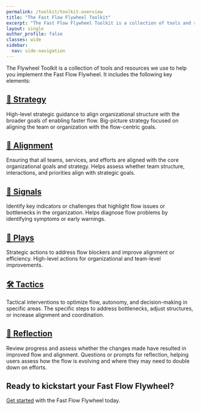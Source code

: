 ```yaml
---
permalink: /toolkit/toolkit-overview
title: "The Fast Flow Flywheel Toolkit"
excerpt: "The Fast Flow Flywheel Toolkit is a collection of tools and resources to help you implement the Fast Flow Flywheel."
layout: single
author_profile: false
classes: wide
sidebar:
  nav: side-navigation
---
```


The Flywheel Toolkit is a collection of tools and resources we use to help you implement the Fast Flow Flywheel. It includes the following key elements:

## [🧭 Strategy](/toolkit/toolkit-strategy)

High-level strategic guidance to align organizational structure with the broader goals of enabling faster flow. Big-picture strategy focused on aligning the team or organization with the flow-centric goals.

## [🔄 Alignment](/toolkit/toolkit-alignment)

Ensuring that all teams, services, and efforts are aligned with the core organizational goals and strategy. Helps assess whether team structure, interactions, and priorities align with strategic goals.

## [📡 Signals](/toolkit/toolkit-signals)

Identify key indicators or challenges that highlight flow issues or bottlenecks in the organization. Helps diagnose flow problems by identifying symptoms or early warnings.

## [🎯 Plays](/toolkit/toolkit-plays)

Strategic actions to address flow blockers and improve alignment or efficiency. High-level actions for organizational and team-level improvements.

## [🛠️ Tactics](/toolkit/toolkit-tactics)

Tactical interventions to optimize flow, autonomy, and decision-making in specific areas. The specific steps to address bottlenecks, adjust structures, or increase alignment and coordination.

## [🔁 Reflection](/toolkit/toolkit-reflection)

Review progress and assess whether the changes made have resulted in improved flow and alignment. Questions or prompts for reflection, helping users assess how the flow is evolving and where they may need to double down on efforts.

## Ready to kickstart your Fast Flow Flywheel?

[Get started](/engagements/engagement-overview) with the Fast Flow Flywheel today.
